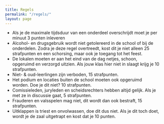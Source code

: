 ```yaml
---
title: Regels
permalink: "/regels/"
layout: page
---
```


* Als je de maximale tijdsduur van een onderdeel overschrijdt moet je per
minuut 3 punten inleveren
* Alcohol- en drugsgebruik wordt niet getolereerd in de school of bij de
onderdelen. Zodra je deze regel overtreedt, kost dit je niet alleen 25
strafpunten en een schorsing, maar ook je toegang tot het feest.
* De lokalen moeten er aan het eind van de dag netjes, schoon, opgeruimd en
verzorgd uitzien. Als jouw klas hier niet in slaagt krijg je 10 strafpunten.
* Niet- & oud-leerlingen zijn verboden, 15 strafpunten.
* Het podium en locaties buiten de school moeten ook opgeruimd worden. Doe je
dit niet? 10 strafpunten.
* Comissieleden, juryleden en scheidsrechters hebben altijd gelijk. Als je met
ze in discussie gaat, 5 strafpunten.
* Frauderen en valsspelen mag niet, dit wordt dan ook bestraft, 15 strafpunten.
* Uitklappen is triest en onvolwassen, doe dit dus niet. Als je dit toch doet,
wordt je de zaal uitgetrapt en kost dat je 10 punten.
